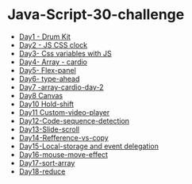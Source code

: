 # Java-Script-30-challenge

<ul>
<li><a href="https://justynamak.github.io/Java-Script-30-challenge/1/">Day1 - Drum Kit</a></li>
<li><a href="https://justynamak.github.io/Java-Script-30-challenge/2-clock/">Day2 - JS CSS clock</a></li>
<li><a href="https://justynamak.github.io/Java-Script-30-challenge/3-css-variables/">Day3- Css variables with JS</a></li> 
<li><a href="https://justynamak.github.io/Java-Script-30-challenge/4-array-cardio/">Day4- Array - cardio</a></li> 
<li><a href="https://justynamak.github.io/Java-Script-30-challenge/5-flex-panel/index.html">Day5- Flex-panel</a></li> 
<li><a href="https://justynamak.github.io/Java-Script-30-challenge/6-type-ahead/index.html">Day6- type-ahead</a></li> 
<li><a href="https://justynamak.github.io/Java-Script-30-challenge/7-array-cardio-day-2/index.html">Day7 -array-cardio-day-2</a></li> 
<li><a href="https://justynamak.github.io/Java-Script-30-challenge/8-canvas-draw/index.html">Day8 Canvas</a></li> 
<li><a href="https://justynamak.github.io/Java-Script-30-challenge/10-hold-shift/index.html">Day10 Hold-shift</a></li>
<li><a href="https://justynamak.github.io/Java-Script-30-challenge/11-custom-video-player/index.html">Day11 Custom-video-player</a></li>  
<li><a href="https://justynamak.github.io/Java-Script-30-challenge/13-slide-scroll">Day12-Code-sequence-detection</a></li> 
<li><a href="https://justynamak.github.io/Java-Script-30-challenge/13-slide-scroll">Day13-Slide-scroll</a></li> 
<li><a href="https://justynamak.github.io/Java-Script-30-challenge/14-refference-vs-copy">Day14-Refference-vs-copy</a></li> 
<li><a href="https://justynamak.github.io/Java-Script-30-challenge/15-local-storage">Day15-Local-storage and event delegation</a></li>
<li><a href="https://justynamak.github.io/Java-Script-30-challenge/16-mouse-move-effect">Day16-mouse-move-effect</a></li>
<li><a href="https://justynamak.github.io/Java-Script-30-challenge/17-sort-array">Day17-sort-array</a></li>
<li><a href="https://justynamak.github.io/Java-Script-30-challenge/18-reduce">Day18-reduce</a></li>

</ul>
